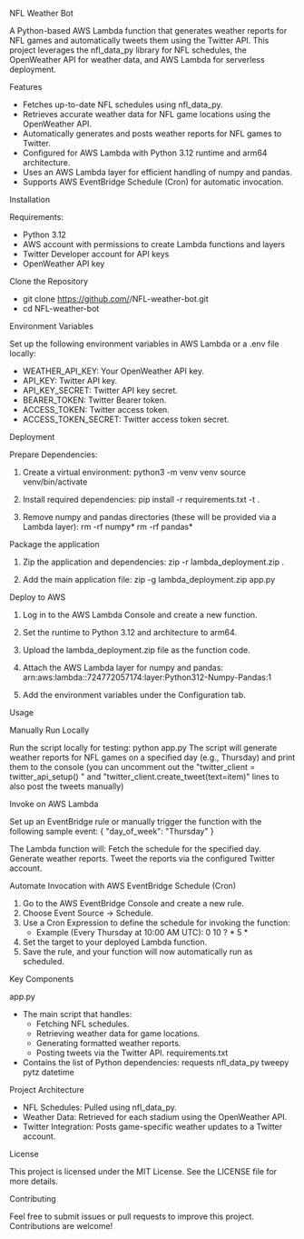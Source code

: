 NFL Weather Bot

A Python-based AWS Lambda function that generates weather reports for NFL games and automatically tweets them using the Twitter API. This project leverages the nfl_data_py library for NFL schedules, the OpenWeather API for weather data, and AWS Lambda for serverless deployment.

Features

- Fetches up-to-date NFL schedules using nfl_data_py.
- Retrieves accurate weather data for NFL game locations using the OpenWeather API.
- Automatically generates and posts weather reports for NFL games to Twitter.
- Configured for AWS Lambda with Python 3.12 runtime and arm64 architecture.
- Uses an AWS Lambda layer for efficient handling of numpy and pandas.
- Supports AWS EventBridge Schedule (Cron) for automatic invocation.

Installation

Requirements:
- Python 3.12
- AWS account with permissions to create Lambda functions and layers
- Twitter Developer account for API keys
- OpenWeather API key

Clone the Repository

- git clone https://github.com/<your-username>/NFL-weather-bot.git
- cd NFL-weather-bot

Environment Variables

Set up the following environment variables in AWS Lambda or a .env file locally:

- WEATHER_API_KEY: Your OpenWeather API key.
- API_KEY: Twitter API key.
- API_KEY_SECRET: Twitter API key secret.
- BEARER_TOKEN: Twitter Bearer token.
- ACCESS_TOKEN: Twitter access token.
- ACCESS_TOKEN_SECRET: Twitter access token secret.

Deployment

Prepare Dependencies:

1. Create a virtual environment:
   python3 -m venv venv
   source venv/bin/activate

2. Install required dependencies:
   pip install -r requirements.txt -t .
   
3. Remove numpy and pandas directories (these will be provided via a Lambda layer):
   rm -rf numpy*
   rm -rf pandas*
   
Package the application

1. Zip the application and dependencies:
   zip -r lambda_deployment.zip .
   
2. Add the main application file:
   zip -g lambda_deployment.zip app.py

Deploy to AWS

1. Log in to the AWS Lambda Console and create a new function.
   
2. Set the runtime to Python 3.12 and architecture to arm64.
 
3. Upload the lambda_deployment.zip file as the function code.
   
4. Attach the AWS Lambda layer for numpy and pandas:
   arn:aws:lambda:<region>:724772057174:layer:Python312-Numpy-Pandas:1

5. Add the environment variables under the Configuration tab.

Usage

Manually Run Locally

Run the script locally for testing:
python app.py
The script will generate weather reports for NFL games on a specified day (e.g., Thursday) and print them to the console (you can uncomment out the "twitter_client = twitter_api_setup()
" and "twitter_client.create_tweet(text=item)" lines to also post the tweets manually)

Invoke on AWS Lambda

Set up an EventBridge rule or manually trigger the function with the following sample event:
{
  "day_of_week": "Thursday"
}

The Lambda function will:
Fetch the schedule for the specified day.
Generate weather reports.
Tweet the reports via the configured Twitter account.

Automate Invocation with AWS EventBridge Schedule (Cron)
1. Go to the AWS EventBridge Console and create a new rule.
2. Choose Event Source → Schedule.
3. Use a Cron Expression to define the schedule for invoking the function:
   - Example (Every Thursday at 10:00 AM UTC):
    0 10 ? * 5 *
4. Set the target to your deployed Lambda function.
5. Save the rule, and your function will now automatically run as scheduled.

Key Components

app.py
- The main script that handles:
  - Fetching NFL schedules.
  - Retrieving weather data for game locations.
  - Generating formatted weather reports.
  - Posting tweets via the Twitter API.
requirements.txt
- Contains the list of Python dependencies:
  requests
  nfl_data_py
  tweepy
  pytz
  datetime

Project Architecture

- NFL Schedules: Pulled using nfl_data_py.
- Weather Data: Retrieved for each stadium using the OpenWeather API.
- Twitter Integration: Posts game-specific weather updates to a Twitter account.

License

This project is licensed under the MIT License. See the LICENSE file for more details.

Contributing

Feel free to submit issues or pull requests to improve this project. Contributions are welcome!
